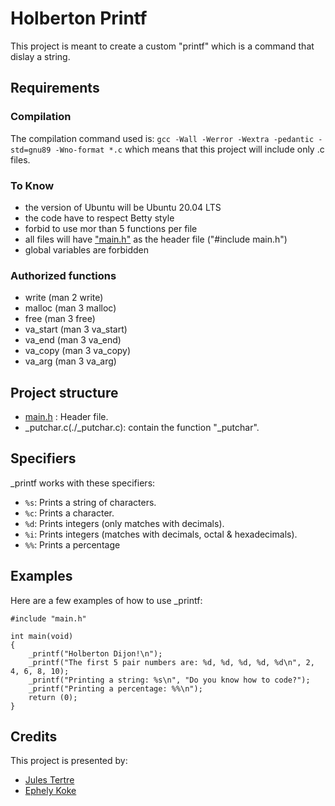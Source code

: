 # Holberton Printf

This project is meant to create a custom "printf" which is
a command that dislay a string. 

## Requirements

### Compilation
The compilation command used is: 
`gcc -Wall -Werror -Wextra -pedantic -std=gnu89 -Wno-format *.c`
which means that this project will include only .c files.

### To Know
- the version of Ubuntu will be Ubuntu 20.04 LTS 
- the code have to respect Betty style 
- forbid to use mor than 5 functions per file 
- all files will have ["main.h"](./main.h) as the header file ("#include main.h") 
- global variables are forbidden

### Authorized functions
- write (man 2 write)
- malloc (man 3 malloc)
- free (man 3 free)
- va_start (man 3 va_start)
- va_end (man 3 va_end)
- va_copy (man 3 va_copy)
- va_arg (man 3 va_arg)

## Project structure
- [main.h](./main.h) : Header file.
- _putchar.c(./_putchar.c): contain the function "_putchar".


## Specifiers
_printf works with these specifiers:

+ `%s`: Prints a string of characters. 
+ `%c`: Prints a character.
+ `%d`: Prints integers (only matches with decimals). 
+ `%i`: Prints integers (matches with decimals, octal & hexadecimals).    
+ `%%`: Prints a percentage

## Examples 
Here are a few examples of how to use _printf:

```
#include "main.h"

int main(void)
{
    _printf("Holberton Dijon!\n");
    _printf("The first 5 pair numbers are: %d, %d, %d, %d, %d\n", 2, 4, 6, 8, 10);
    _printf("Printing a string: %s\n", "Do you know how to code?");
    _printf("Printing a percentage: %%\n");
    return (0);
}
```

## Credits
This project is presented by:
- [Jules Tertre](https://github.com/notsayy)
- [Ephely Koke](https://github.com/ephely)
